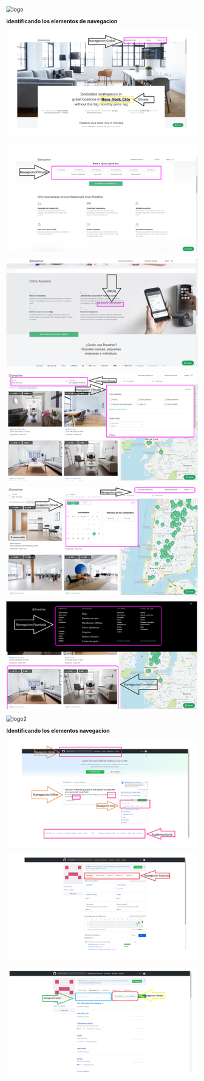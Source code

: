 ![logo](http://www.starrett-lehigh.com/wp-content/uploads/2015/08/logo_900.png)

**identificando los elementos de navegacion**

![parte1](images1/parte1.png)

![parte2](images1/parte2.png)

![parte3](images1/parte3.png)

![parte4](images1/parte4.png)

![parte5](images1/parte5.png)

![parte6](images1/parte6.png)


![logo2](https://www.pmg.com/content/uploads/2016/12/github-logo.png)

**Identificando los elementos navegacion**

![parte1](images2/parte1.png)

![parte2](images2/parte2.png)

![parte3](images2/parte3.png)
